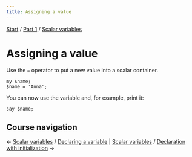 ```yaml
---
title: Assigning a value
---
```


[Start](../..) / [Part 1](../../part1) / [Scalar variables](..)

# Assigning a value

Use the `=` operator to put a new value into a scalar container.

    my $name;
    $name = 'Anna';

You can now use the variable and, for example, print it:

    say $name;

## Course navigation

← [Scalar variables](../) / [Declaring a variable](../declaring-a-variable) | [Scalar variables](../) / [Declaration with initialization](../declaration-with-initialization) →
